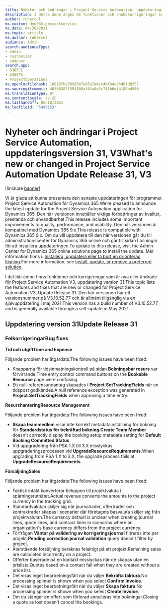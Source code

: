 ```yaml
---
title: Nyheter och ändringar i Project Service Automation, uppdateringsversion 31, V3
description: I detta ämne anges de funktioner och snabbkorrigeringar som finns tillgängliga i Project Service Automation, uppdateringsversion 31, V3.
author: ruhercul
ms.custom: dyn365-projectservice
ms.date: 04/26/2021
ms.topic: article
ms.author: ruhercul
audience: Admin
search.audienceType:
- admin
- customizer
- enduser
search.app:
- D365CE
- D365PS
- ProjectOperations
ms.openlocfilehash: 160187ba7b96547e85a7a4ec4bf84c86d8fd8257
ms.sourcegitcommit: 40f68387f594180af64a5e5c748b6efa188bd300
ms.translationtype: HT
ms.contentlocale: sv-SE
ms.lasthandoff: 05/10/2021
ms.locfileid: "5999153"
---
```

# <a name="whats-new-or-changed-in-project-service-automation-update-release-31-v3"></a><span data-ttu-id="f4a4c-103">Nyheter och ändringar i Project Service Automation, uppdateringsversion 31, V3</span><span class="sxs-lookup"><span data-stu-id="f4a4c-103">What's new or changed in Project Service Automation Update Release 31, V3</span></span>

[!include [banner](../includes/psa-now-project-operations.md)]

<span data-ttu-id="f4a4c-104">Vi är glada att kunna presentera den senaste uppdateringen för programmet Project Service Automation för Dynamics 365.</span><span class="sxs-lookup"><span data-stu-id="f4a4c-104">We’re pleased to announce the latest update for the Project Service Automation application for Dynamics 365.</span></span> <span data-ttu-id="f4a4c-105">Den här versionen innehåller viktiga förbättringar av kvalitet, prestanda och användbarhet.</span><span class="sxs-lookup"><span data-stu-id="f4a4c-105">This release includes some important improvements to quality, performance, and usability.</span></span> <span data-ttu-id="f4a4c-106">Den här versionen är kompatibel med Dynamics 365 9.x.</span><span class="sxs-lookup"><span data-stu-id="f4a4c-106">This release is compatible with Dynamics 365 9.x.</span></span> <span data-ttu-id="f4a4c-107">Om du vill uppdatera till den här versionen går du till administrationscenter för Dynamics 365 online och går till sidan Lösningar för att installera uppdateringen.</span><span class="sxs-lookup"><span data-stu-id="f4a4c-107">To update to this release, visit the Admin Center for Dynamics 365 online solutions page to install the update.</span></span> <span data-ttu-id="f4a4c-108">Mer information finns i: [Installera, uppdatera eller ta bort en prioriterad lösning](/power-platform/admin/install-remove-preferred-solution).</span><span class="sxs-lookup"><span data-stu-id="f4a4c-108">For more information, see [Install, update, or remove a preferred solution](/power-platform/admin/install-remove-preferred-solution).</span></span>

<span data-ttu-id="f4a4c-109">I det här ämne finns funktioner och korrigeringar som är nya eller ändrade för Project Service Automation V3, uppdatering version 31.</span><span class="sxs-lookup"><span data-stu-id="f4a4c-109">This topic lists the features and fixes that are new or changed for Project Service Automation V3, Update Release 31.</span></span> <span data-ttu-id="f4a4c-110">Den här versionen har ett versionsnummer på V3.10.52.77 och är allmänt tillgänglig via en självuppdatering i maj 2021.</span><span class="sxs-lookup"><span data-stu-id="f4a4c-110">This version has a build number of V3.10.52.77 and is generally available through a self-update in May 2021.</span></span>

## <a name="update-release-31"></a><span data-ttu-id="f4a4c-111">Uppdatering version 31</span><span class="sxs-lookup"><span data-stu-id="f4a4c-111">Update Release 31</span></span>

### <a name="bug-fixes"></a><span data-ttu-id="f4a4c-112">Felkorrigeringar</span><span class="sxs-lookup"><span data-stu-id="f4a4c-112">Bug fixes</span></span>

<span data-ttu-id="f4a4c-113">**Tid och utgift**</span><span class="sxs-lookup"><span data-stu-id="f4a4c-113">**Time and Expense**</span></span>

<span data-ttu-id="f4a4c-114">Följande problem har åtgärdats:</span><span class="sxs-lookup"><span data-stu-id="f4a4c-114">The following issues have been fixed:</span></span>

- <span data-ttu-id="f4a4c-115">Knapparna för tidsinmatningskontroll på sidan **Bokningsbar resurs** var förvirrande.</span><span class="sxs-lookup"><span data-stu-id="f4a4c-115">Time entry control command buttons on the **Bookable Resource** page were confusing.</span></span>
- <span data-ttu-id="f4a4c-116">Ett null-referensundantag skapades i **Project.SetTrackingFields** när en tidspost godkändes.</span><span class="sxs-lookup"><span data-stu-id="f4a4c-116">A null reference exception was generated in **Project.SetTrackingFields** when approving a time entry.</span></span>

<span data-ttu-id="f4a4c-117">**Resurshantering**</span><span class="sxs-lookup"><span data-stu-id="f4a4c-117">**Resource Management**</span></span>

<span data-ttu-id="f4a4c-118">Följande problem har åtgärdats:</span><span class="sxs-lookup"><span data-stu-id="f4a4c-118">The following issues have been fixed:</span></span>

- <span data-ttu-id="f4a4c-119">**Skapa teammedlem** visar inte korrekt metadatainställning för bokning för **Standardstatus för bekräftad bokning**.</span><span class="sxs-lookup"><span data-stu-id="f4a4c-119">**Create Team Member** doesn't correctly display the booking setup metadata setting for **Default Booking Committed Status**.</span></span>
- <span data-ttu-id="f4a4c-120">Vid uppgradering från PSA 1.X till 3.X misslyckas uppgraderingsprocessen vid **UpgradeResourceRequirements**.</span><span class="sxs-lookup"><span data-stu-id="f4a4c-120">When upgrading from PSA 1.X to 3.X, the upgrade process fails at **UpgradeResourceRequirements**.</span></span>


<span data-ttu-id="f4a4c-121">**Försäljning**</span><span class="sxs-lookup"><span data-stu-id="f4a4c-121">**Sales**</span></span>

<span data-ttu-id="f4a4c-122">Följande problem har åtgärdats:</span><span class="sxs-lookup"><span data-stu-id="f4a4c-122">The following issues have been fixed:</span></span>

- <span data-ttu-id="f4a4c-123">Faktisk intäkt konverterar beloppen till projektvaluta i spårningsrutnätet.</span><span class="sxs-lookup"><span data-stu-id="f4a4c-123">Actual revenue converts the amounts to the project currency in the tracking grid.</span></span>
- <span data-ttu-id="f4a4c-124">Standardvalutan skiljer sig när journalrader, offertrader och kontraktrader skapas i scenarier där företagets basvaluta skiljer sig från projektvalutan.</span><span class="sxs-lookup"><span data-stu-id="f4a4c-124">The currency default is unclear when creating journal lines, quote lines, and contract lines in scenarios where an organization's base currency differs from the project currency.</span></span>
- <span data-ttu-id="f4a4c-125">Förfrågan **Väntar på validering av korrigeringsjournal** filtreras inte per projekt.</span><span class="sxs-lookup"><span data-stu-id="f4a4c-125">**Pending correction journal validation** query doesn't filter by project.</span></span>
- <span data-ttu-id="f4a4c-126">Återstående försäljning beräknas felaktigt på ett projekt.</span><span class="sxs-lookup"><span data-stu-id="f4a4c-126">Remaining sales are calculated incorrectly on a project.</span></span>
- <span data-ttu-id="f4a4c-127">Offerter baserade på en kontakt misslyckas när de skapas utan en prislista.</span><span class="sxs-lookup"><span data-stu-id="f4a4c-127">Quotes based on a contact fail when they are created without a price list.</span></span>
- <span data-ttu-id="f4a4c-128">Det visas inget bearbetningsfält när du väljer **Bekräfta faktura**.</span><span class="sxs-lookup"><span data-stu-id="f4a4c-128">No processing spinner is shown when you select **Confirm Invoice**.</span></span>
- <span data-ttu-id="f4a4c-129">Det visas inget bearbetningsfält när du väljer **Skapa faktura**.</span><span class="sxs-lookup"><span data-stu-id="f4a4c-129">No processing spinner is shown when you select **Create Invoice**.</span></span>
- <span data-ttu-id="f4a4c-130">Om du stänger en offert som förlorad annulleras inte bokningar.</span><span class="sxs-lookup"><span data-stu-id="f4a4c-130">Closing a quote as lost doesn't cancel the bookings.</span></span>







